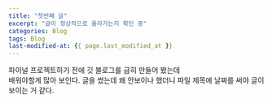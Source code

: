 ```yaml
---
title: "첫번째 글"
excerpt: "글이 정상적으로 올라가는지 확인 중"
categories: Blog
tags: Blog
last-modified-at: {{ page.last_modified_at }}
---
```


파이널 프로젝트하기 전에 깃 블로그를 급히 만들어 봤는데  
배워야할게 많아 보인다.
글을 썼는데 왜 안보이나 했더니
파일 제목에 날짜를 써야 글이 보이는 거 같다.